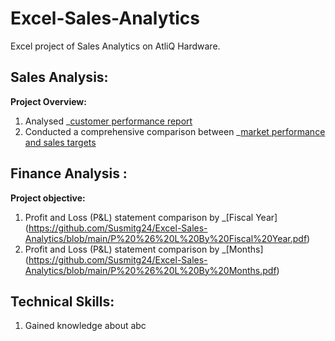 # Excel-Sales-Analytics
Excel project of Sales Analytics on AtliQ Hardware.
## Sales Analysis:

__Project Overview:__
1. Analysed  _[customer performance report](https://github.com/Susmitg24/Excel-Sales-Analytics/blob/main/Customer%20Net%20Sales%20Performance%20Report.pdf)
2. Conducted a comprehensive comparison between _[market performance and sales targets](https://github.com/Susmitg24/Excel-Sales-Analytics/blob/main/Market%20Performance%20Vs%20Target.pdf)

## Finance Analysis :


__Project objective:__
1. Profit and Loss (P&L) statement comparison by _[Fiscal Year] (https://github.com/Susmitg24/Excel-Sales-Analytics/blob/main/P%20%26%20L%20By%20Fiscal%20Year.pdf)
2. Profit and Loss (P&L) statement comparison by  _[Months] (https://github.com/Susmitg24/Excel-Sales-Analytics/blob/main/P%20%26%20L%20By%20Months.pdf)

## Technical Skills:

1. Gained knowledge about abc
